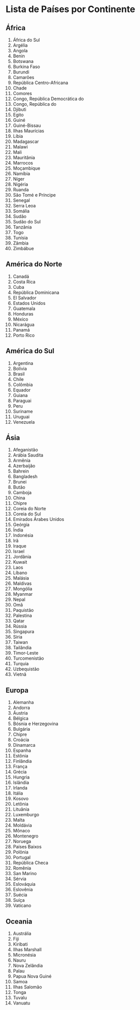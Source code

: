 # Lista de Países por Continente

## África
1. África do Sul
2. Argélia
3. Angola
4. Benin
5. Botswana
6. Burkina Faso
7. Burundi
8. Camarões
9. República Centro-Africana
10. Chade
11. Comores
12. Congo, República Democrática do
13. Congo, República do
14. Djibuti
15. Egito
16. Guiné
17. Guiné-Bissau
18. Ilhas Maurícias
19. Líbia
20. Madagascar
21. Malawi
22. Mali
23. Mauritânia
24. Marrocos
25. Moçambique
26. Namíbia
27. Níger
28. Nigéria
29. Ruanda
30. São Tomé e Príncipe
31. Senegal
32. Serra Leoa
33. Somália
34. Sudão
35. Sudão do Sul
36. Tanzânia
37. Togo
38. Tunísia
39. Zâmbia
40. Zimbábue

## América do Norte
1. Canadá
2. Costa Rica
3. Cuba
4. República Dominicana
5. El Salvador
6. Estados Unidos
7. Guatemala
8. Honduras
9. México
10. Nicarágua
11. Panamá
12. Porto Rico

## América do Sul
1. Argentina
2. Bolívia
3. Brasil
4. Chile
5. Colômbia
6. Equador
7. Guiana
8. Paraguai
9. Peru
10. Suriname
11. Uruguai
12. Venezuela

## Ásia
1. Afeganistão
2. Arábia Saudita
3. Armênia
4. Azerbaijão
5. Bahrein
6. Bangladesh
7. Brunei
8. Butão
9. Camboja
10. China
11. Chipre
12. Coreia do Norte
13. Coreia do Sul
14. Emirados Árabes Unidos
15. Geórgia
16. Índia
17. Indonésia
18. Irã
19. Iraque
20. Israel
21. Jordânia
22. Kuwait
23. Laos
24. Líbano
25. Malásia
26. Maldivas
27. Mongólia
28. Myanmar
29. Nepal
30. Omã
31. Paquistão
32. Palestina
33. Qatar
34. Rússia
35. Singapura
36. Síria
37. Taiwan
38. Tailândia
39. Timor-Leste
40. Turcomenistão
41. Turquia
42. Uzbequistão
43. Vietnã

## Europa
1. Alemanha
2. Andorra
3. Áustria
4. Bélgica
5. Bósnia e Herzegovina
6. Bulgária
7. Chipre
8. Croácia
9. Dinamarca
10. Espanha
11. Estônia
12. Finlândia
13. França
14. Grécia
15. Hungria
16. Islândia
17. Irlanda
18. Itália
19. Kosovo
20. Letônia
21. Lituânia
22. Luxemburgo
23. Malta
24. Moldávia
25. Mônaco
26. Montenegro
27. Noruega
28. Países Baixos
29. Polônia
30. Portugal
31. República Checa
32. Romênia
33. San Marino
34. Sérvia
35. Eslováquia
36. Eslovênia
37. Suécia
38. Suíça
39. Vaticano

## Oceania
1. Austrália
2. Fiji
3. Kiribati
4. Ilhas Marshall
5. Micronésia
6. Nauru
7. Nova Zelândia
8. Palau
9. Papua Nova Guiné
10. Samoa
11. Ilhas Salomão
12. Tonga
13. Tuvalu
14. Vanuatu
